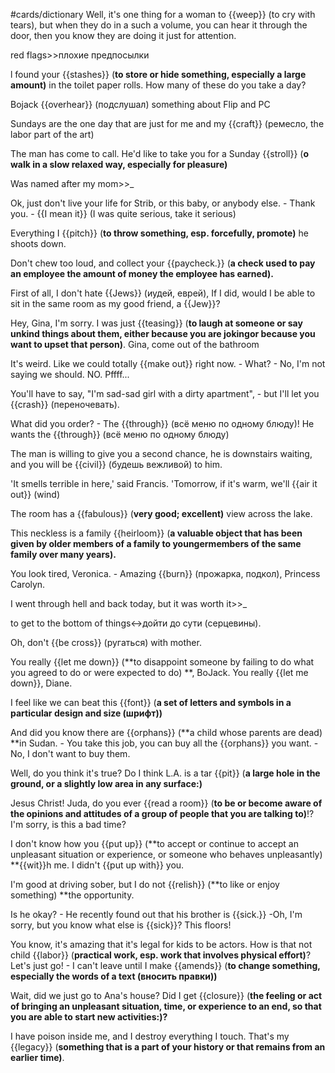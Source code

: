 #cards/dictionary 
Well, it's one thing for a woman to {{weep}} (to cry with tears), but when they do in a such a volume, you can hear it through the door, then you know they are doing it just for attention.

red flags>>плохие предпосылки 

l found your {{stashes}} (**to store or hide something, especially a large amount)** in the toilet paper rolls. How many of these do you take a day? <!--SR:!2024-01-12,11,275-->

Bojack {{overhear}} (подслушал) something about Flip and PC

Sundays are the one day that are just for me and my {{craft}} (ремесло, the labor part of the art) <!--SR:!2024-02-03,26,275-->

The man has come to call. He'd like to take you for a Sunday {{stroll}} (**o walk in a slow relaxed way, especially for pleasure)** 

Was named after my mom>>_ 

Ok, just don't live your life for Strib, or this baby, or anybody else. - Thank you. - {{I mean it}} (I was quite serious, take it serious) 

Everything I {{pitch}} (**to throw something, esp. forcefully, promote)** he shoots down. <!--SR:!2024-01-08,9,274-->

Don't chew too loud, and collect your {{paycheck.}} (**a check used to pay an employee the amount of money the employee has earned).** <!--SR:!2024-02-20,43,290--> 

First of all, I don't hate {{Jews}} (иудей, еврей), If I did, would I be able to sit in the same room as my good friend, a {{Jew}}? <!--SR:!2024-01-24,16,300!2000-01-01,1,250-->

Hey, Gina, I'm sorry. I was just {{teasing}} (**to laugh at someone or say unkind things about them, either because you are jokingor because you want to upset that person)**. Gina, come out of the bathroom

It's weird. Like we could totally {{make out}} right now. - What? - No, I'm not saying we should. NO. Pffff...

You'll have to say, "I'm sad-sad girl with a dirty apartment", - but I'll let you {{crash}} (переночевать). <!--SR:!2024-01-10,9,275-->

What did you order? - The {{through}} (всё меню по одному блюду)! He wants the {{through}} (всё меню по одному блюду)

The man is willing to give you a second chance, he is downstairs waiting, and you will be {{civil}} (будешь вежливой) to him.

'It smells terrible in here,' said Francis. 'Tomorrow, if it's warm, we'll {{air it out}} (wind) 

The room has a {{fabulous}} (**very good; excellent)** view across the lake. <!--SR:!2024-01-14,9,260-->

This neckless is a family {{heirloom}} (**a valuable object that has been given by older members of a family to youngermembers of the same family over many years).** 

You look tired, Veronica. - Amazing {{burn}} (прожарка, подкол), Princess Carolyn. 

I went through hell and back today, but it was worth it>>_

to get to the bottom of things↔дойти до сути (серцевины). 

Oh, don't {{be cross}} (ругаться) with mother.

You really {{let me down}} (**to disappoint someone by failing to do what you agreed to do or were expected to do) **, BoJack. You really {{let me down}}, Diane.

I feel like we can beat this {{font}} (**a set of letters and symbols in a particular design and size (шрифт))** 

And did you know there are {{orphans}} (**a child whose parents are dead) **in Sudan. - You take this job, you can buy all the {{orphans}} you want. - No, I don't want to buy them. 

Well, do you think it's true? Do I think L.A. is a tar {{pit}} (**a large hole in the ground, or a slightly low area in any surface:)** 

Jesus Christ! Juda, do you ever {{read a room}} (**to be or become aware of the opinions and attitudes of a group of people that you are talking to)**!? I'm sorry, is this a bad time?

I don't know how you {{put up}} (**to accept or continue to accept an unpleasant situation or experience, or someone who behaves unpleasantly) **{{wit}}h me. I didn't {{put up with}} you. <!--SR:!2000-01-01,1,250!2024-01-07,1,244!2000-01-01,1,250-->

I'm good at driving sober, but I do not {{relish}} (**to like or enjoy something) **the opportunity. <!--SR:!2024-01-25,17,302--> 

Is he okay? - He recently found out that his brother is {{sick.}} -Oh, I'm sorry, but you know what else is {{sick}}? This floors! <!--SR:!2000-01-01,1,250!2024-01-23,15,300-->

You know, it's amazing that it's legal for kids to be actors. How is that not child {{labor}} (**practical work, esp. work that involves physical effort)**?
Let's just go! - I can't leave until I make {{amends}} (**to change something, especially the words of a text (вносить правки))** <!--SR:!2024-01-23,15,302!2000-01-01,1,250--> 

Wait, did we just go to Ana's house? Did I get {{closure}} (**the feeling or act of bringing an unpleasant situation, time, or experience to an end, so that you are able to start new activities:)?** 

I have poison inside me,  and I destroy everything I touch. That's my {{legacy}} (**something that is a part of your history or that remains from an earlier time)**.